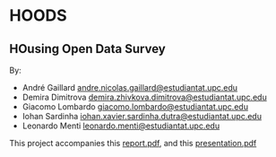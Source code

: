 # HOODS
## HOusing Open Data Survey
By:
- André Gaillard andre.nicolas.gaillard@estudiantat.upc.edu
- Demira Dimitrova demira.zhivkova.dimitrova@estudiantat.upc.edu
- Giacomo Lombardo giacomo.lombardo@estudiantat.upc.edu
- Iohan Sardinha iohan.xavier.sardinha.dutra@estudiantat.upc.edu
- Leonardo Menti leonardo.menti@estudiantat.upc.edu

This project accompanies this [report.pdf](documents/report.pdf), and this [presentation.pdf](documents/presentation.pdf)
